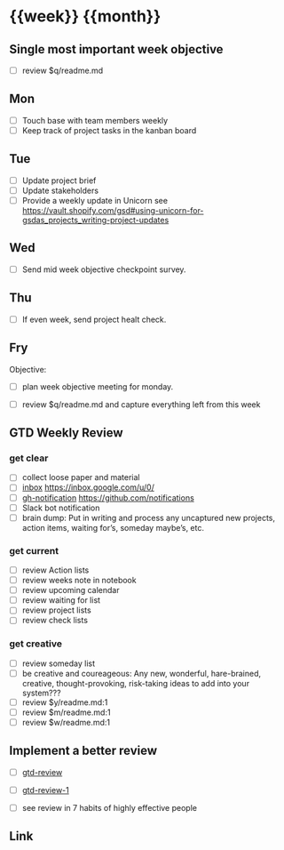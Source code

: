 # {{week}} {{month}}

## Single most important week objective

- [ ] review $q/readme.md

## Mon

- [ ] Touch base with team members weekly
- [ ] Keep track of project tasks in the kanban board

## Tue

- [ ] Update project brief
- [ ] Update stakeholders
- [ ] Provide a weekly update in Unicorn see https://vault.shopify.com/gsd#using-unicorn-for-gsdas_projects_writing-project-updates

## Wed

- [ ] Send mid week objective checkpoint survey.

## Thu

- [ ] If even week, send project healt check.

## Fry

Objective: 

- [ ] plan week objective meeting for monday.
- [ ] review $q/readme.md and capture everything left from this week


## GTD Weekly Review

### get clear
- [ ] collect loose paper and material
- [ ] [inbox] https://inbox.google.com/u/0/
- [ ] [gh-notification] https://github.com/notifications
- [ ] Slack bot notification
- [ ] brain dump: Put in writing and process any uncaptured new projects, action items, waiting for’s, someday maybe’s, etc.

### get current
- [ ] review Action lists
- [ ] review weeks note in notebook
- [ ] review upcoming calendar
- [ ] review waiting for list
- [ ] review project lists
- [ ] review check lists

### get creative
- [ ] review someday list
- [ ] be creative and coureageous: Any new, wonderful, hare-brained, creative, thought-provoking, risk-taking ideas to add into your system???
- [ ] review $y/readme.md:1
- [ ] review $m/readme.md:1
- [ ] review $w/readme.md:1

## Implement a better review
- [ ] [gtd-review]
- [ ] [gtd-review-1]
- [ ] see review in 7 habits of highly effective people


Link
----
[inbox]: https://inbox.google.com/u/0/
[gh-notification]: https://github.com/notifications
[auto-issue]: https://github.com/orgs/Shopify/projects/195?card_filter_query=label%3Apricing%2Fauto+type%3Aissue#card-12237503
[calendar]: https://calendar.google.com/calendar/r/week
[pr]: https://github.com/pulls?q=is%3Aopen+is%3Apr+review-requested%3Adenislaliberte+archived%3Afalse+sort%3Aupdated-desc
[gtd-review]: https://gettingthingsdone.com/wp-content/uploads/2014/10/Weekly_Review_Checklist.pdf
[gtd-review-1]: https://lifehacker.com/5908816/the-weekly-review-how-one-hour-can-save-you-a-weeks-worth-of-hassle-and-headache
[gtd-review-2]: https://lifehacker.com/335269/practicing-simplified-gtd
[inbox]: https://inbox.google.com/u/0/
[gh-notification]: https://github.com/notifications
